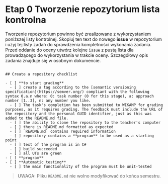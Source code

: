 # Etap 0 Tworzenie repozytorium lista kontrolna

Tworzenie repozytorium powinno być zrealizowane z wykorzystaniem poniższej listy kontrolnej. Skopiuj ten text do nowego **issue** w repozytorium i użyj tej listy zadań do sprawdzenia kompletności wykonania zadania. Przed oddanie do oceny utwórz kolejne `issue` z pustą lista dla prowadzącego do wykorzystania w trakcie oceny. Szczegółowy opis zadania znajduje się w osobnym dokumencie.

``` TXT

## Create a repository checklist

- [ ] **to start grading**
  - [ ] create a tag according to the [semantic versioning specification](https://semver.org/) compliant with the following syntax 0.a.n where: 0: task number (0 for this stage), a: approach number [1..3], n: any number you like.
  - [ ] The task's completion has been submitted to WIKAMP for grading purposes, as it requires grading. The feedback must include the URL of the repository and the personal GUID identifier, just as this was added to the README.md file.
  - [ ] the ability to clone the repository to the teacher's computer
  - [ ] there is README.md formatted as expected
  - [ ] `README.md` contains required information
  - [ ] repository contains a **program** to be used as a starting point
  - [ ] text of the program is in C#
  - [ ] build succeeded
  - [ ] all UTs are green
- [ ] **program**
- [ ] **Automatic testing**
  - [ ] the main functionality of the program must be unit-tested

```

>UWAGA: Pliku `README.md` nie wolno modyfikować do końca semestru.
